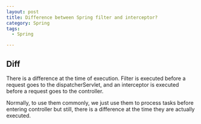 ```yaml
---
layout: post
title: Difference between Spring filter and interceptor?
category: Spring
tags:
  - Spring

---
```

## Diff
There is a difference at the time of execution.
Filter is executed before a request goes to the dispatcherServlet, and an interceptor is executed before a request goes to the controller.

Normally, to use them commonly, we just use them to process
tasks before entering controller but still, there is a
difference at the time they are actually executed.
